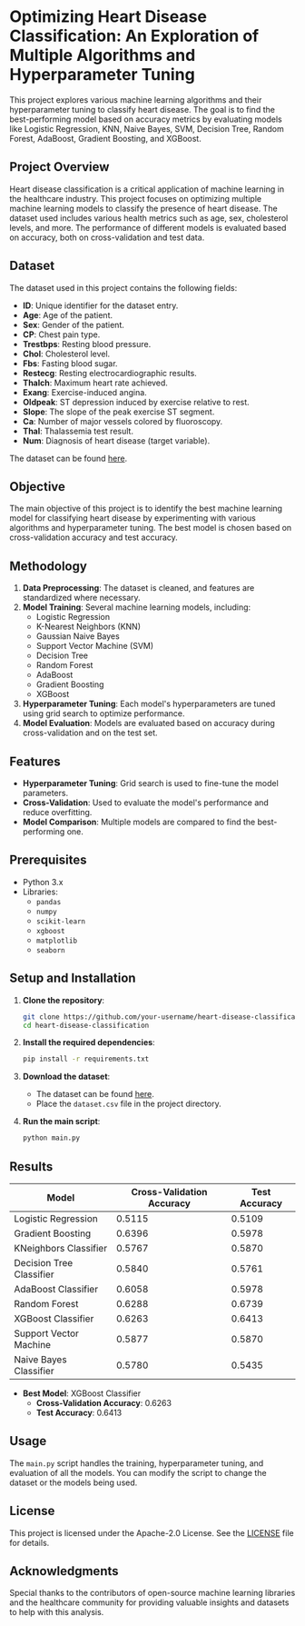 # Optimizing Heart Disease Classification: An Exploration of Multiple Algorithms and Hyperparameter Tuning

This project explores various machine learning algorithms and their hyperparameter tuning to classify heart disease. The goal is to find the best-performing model based on accuracy metrics by evaluating models like Logistic Regression, KNN, Naive Bayes, SVM, Decision Tree, Random Forest, AdaBoost, Gradient Boosting, and XGBoost.

## Project Overview

Heart disease classification is a critical application of machine learning in the healthcare industry. This project focuses on optimizing multiple machine learning models to classify the presence of heart disease. The dataset used includes various health metrics such as age, sex, cholesterol levels, and more. The performance of different models is evaluated based on accuracy, both on cross-validation and test data.

## Dataset

The dataset used in this project contains the following fields:

- **ID**: Unique identifier for the dataset entry.
- **Age**: Age of the patient.
- **Sex**: Gender of the patient.
- **CP**: Chest pain type.
- **Trestbps**: Resting blood pressure.
- **Chol**: Cholesterol level.
- **Fbs**: Fasting blood sugar.
- **Restecg**: Resting electrocardiographic results.
- **Thalch**: Maximum heart rate achieved.
- **Exang**: Exercise-induced angina.
- **Oldpeak**: ST depression induced by exercise relative to rest.
- **Slope**: The slope of the peak exercise ST segment.
- **Ca**: Number of major vessels colored by fluoroscopy.
- **Thal**: Thalassemia test result.
- **Num**: Diagnosis of heart disease (target variable).

The dataset can be found [here](dataset.csv).

## Objective

The main objective of this project is to identify the best machine learning model for classifying heart disease by experimenting with various algorithms and hyperparameter tuning. The best model is chosen based on cross-validation accuracy and test accuracy.

## Methodology

1. **Data Preprocessing**: The dataset is cleaned, and features are standardized where necessary.
2. **Model Training**: Several machine learning models, including:
   - Logistic Regression
   - K-Nearest Neighbors (KNN)
   - Gaussian Naive Bayes
   - Support Vector Machine (SVM)
   - Decision Tree
   - Random Forest
   - AdaBoost
   - Gradient Boosting
   - XGBoost
3. **Hyperparameter Tuning**: Each model's hyperparameters are tuned using grid search to optimize performance.
4. **Model Evaluation**: Models are evaluated based on accuracy during cross-validation and on the test set.

## Features

- **Hyperparameter Tuning**: Grid search is used to fine-tune the model parameters.
- **Cross-Validation**: Used to evaluate the model's performance and reduce overfitting.
- **Model Comparison**: Multiple models are compared to find the best-performing one.

## Prerequisites

- Python 3.x
- Libraries: 
  - `pandas`
  - `numpy`
  - `scikit-learn`
  - `xgboost`
  - `matplotlib`
  - `seaborn`

## Setup and Installation

1. **Clone the repository**:
   ```bash
   git clone https://github.com/your-username/heart-disease-classification.git
   cd heart-disease-classification
   ```

2. **Install the required dependencies**:
   ```bash
   pip install -r requirements.txt
   ```

3. **Download the dataset**:
   - The dataset can be found [here](dataset.csv).
   - Place the `dataset.csv` file in the project directory.

4. **Run the main script**:
   ```bash
   python main.py
   ```

## Results

| Model                    | Cross-Validation Accuracy | Test Accuracy |
|--------------------------|---------------------------|---------------|
| Logistic Regression      | 0.5115                    | 0.5109        |
| Gradient Boosting        | 0.6396                    | 0.5978        |
| KNeighbors Classifier    | 0.5767                    | 0.5870        |
| Decision Tree Classifier | 0.5840                    | 0.5761        |
| AdaBoost Classifier      | 0.6058                    | 0.5978        |
| Random Forest            | 0.6288                    | 0.6739        |
| XGBoost Classifier       | 0.6263                    | 0.6413        |
| Support Vector Machine   | 0.5877                    | 0.5870        |
| Naive Bayes Classifier   | 0.5780                    | 0.5435        |

- **Best Model**: XGBoost Classifier
  - **Cross-Validation Accuracy**: 0.6263
  - **Test Accuracy**: 0.6413

## Usage

The `main.py` script handles the training, hyperparameter tuning, and evaluation of all the models. You can modify the script to change the dataset or the models being used.

## License

This project is licensed under the Apache-2.0 License. See the [LICENSE](LICENSE) file for details.

## Acknowledgments

Special thanks to the contributors of open-source machine learning libraries and the healthcare community for providing valuable insights and datasets to help with this analysis.
